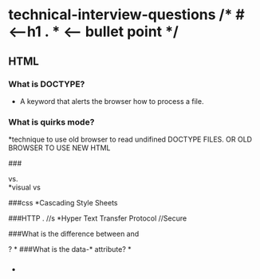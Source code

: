 # technical-interview-questions /* # <--h1 .  * <-- bullet point */

## HTML

### What is DOCTYPE?
* A keyword that alerts the browser how to process a file.

### What is quirks mode?
*technique to use old browser to read undifined DOCTYPE FILES. OR OLD BROWSER TO USE NEW HTML

###<div> vs. <section>
*visual vs 

###css
*Cascading Style Sheets

###HTTP . //s
*Hyper Text Transfer Protocol //Secure

###What is the difference between <span> and <div>?
  *
###What is the data-* attribute?
  *
###
  *

